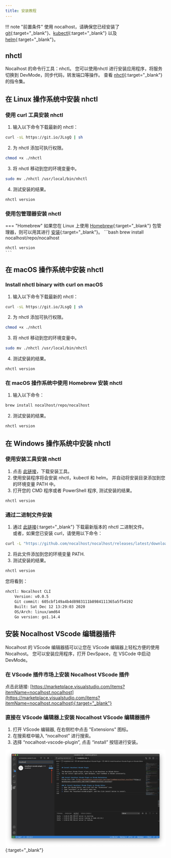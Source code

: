 ```yaml
---
title: 安装教程
---
```


!!! note "前置条件"
	使用 nocalhost，请确保您已经安装了 [git](https://git-scm.com/downloads){:target="_blank"}、[kubectl](https://kubernetes.io/docs/home/){:target="_blank"} 以及 [helm](https://helm.sh/){:target="_blank"}。

## nhctl

Nocalhost 的命令行工具：nhctl。
您可以使用nhctl 进行安装应用程序，将服务切换到 DevMode，同步代码，转发端口等操作。 查看 [nhctl](/zh/References/cli-commands){:target="_blank"} 的指令集。


## 在 Linux 操作系统中安装 nhctl

### 使用 curl 工具安装 nhctl

1. 输入以下命令下载最新的 nhctl：
```bash
curl -sL https://git.io/JLsgQ | sh
```
2. 为 nhctl 添加可执行权限。
```bash
chmod +x ./nhctl
```
3. 将 nhctl 移动到您的环境变量中。
```bash
sudo mv ./nhctl /usr/local/bin/nhctl
```
4. 测试安装的结果。
```bash
nhctl version
```

### 使用包管理器安装 nhctl

=== "Homebrew"
	如果您在 Linux 上使用 [Homebrew](https://docs.brew.sh/Homebrew-on-Linux){:target="_blank"} 包管理器，则可以用其进行 [安装](https://docs.brew.sh/Homebrew-on-Linux#install){:target="_blank"}。
	```bash
	brew install nocalhost/repo/nocalhost

	nhctl version
	```

## 在 macOS 操作系统中安装 nhctl
### Install nhctl binary with curl on macOS

1. 输入以下命令下载最新的 nhctl：
```bash
curl -sL https://git.io/JLsgQ | sh
```
2. 为 nhctl 添加可执行权限。
```bash
chmod +x ./nhctl
```
3. 将 nhctl 移动到您的环境变量中。
```bash
sudo mv ./nhctl /usr/local/bin/nhctl
```
4. 测试安装的结果。
```bash
nhctl version
```

### 在 macOS 操作系统中使用 Homebrew 安装 nhctl
1. 输入以下命令：
```bash
brew install nocalhost/repo/nocalhost
```
2. 测试安装的结果。
```bash
nhctl version
```

## 在 Windows 操作系统中安装 nhctl

### 使用安装工具安装 nhctl
1. 点击 [此链接](https://github.com/nocalhost/nocalhost/releases/latest/download/NocalhostInstaller.exe)，下载安装工具。
2. 使用安装程序将会安装 nhctl，kubectl 和 helm。 并自动将安装目录添加到您的环境变量 PATH 中。
3. 打开您的 CMD 程序或者 PowerShell 程序, 测试安装的结果。
```bash
nhctl version
```

### 通过二进制文件安装

1. 通过 [此链接](https://github.com/nocalhost/nocalhost/releases/latest){:target="_blank"} 下载最新版本的 nhctl 二进制文件。<br />
或者，如果您已安装 curl，请使用以下命令：
```bash
curl -L "https://github.com/nocalhost/nocalhost/releases/latest/download/nhctl-windows-amd64.exe" -o nhctl.exe
```
2. 将此文件添加到您的环境变量 PATH.
3. 测试安装的结果。
```bash
nhctl version
```

您将看到：

```
nhctl: Nocalhost CLI
    Version: v0.0.5
    Git commit: 605cbf149a4b4d8983111b8984111365a5f54192
    Built: Sat Dec 12 13:29:03 2020
    OS/Arch: linux/amd64
    Go version: go1.14.4
```

## 安装 Nocalhost VScode 编辑器插件

Nocalhost 的 VScode 编辑器插可以让您在 VScode 编辑器上轻松方便的使用 Nocalhost。
您可以安装应用程序，打开 DevSpace，在 VSCode 中启动 DevMode。

### 在 VScode 插件市场上安装 Nocalhost VScode 插件
点击此链接: [https://marketplace.visualstudio.com/items?itemName=nocalhost.nocalhost](https://marketplace.visualstudio.com/items?itemName=nocalhost.nocalhost){:target="_blank"}

### 直接在 VScode 编辑器上安装 Nocalhost VScode 编辑器插件
1. 打开 VScode 编辑器, 在右侧栏中点击 "Extensions" 图标。
2. 在搜索框中输入 “nocalhost” 进行搜索。
3. 选择 “nocalhost-vscode-plugin”, 点击 “install” 按钮进行安装。

[ ![](../assets/images/extension-market.png) ](../assets/images/extension-market.png){:target="_blank"}

